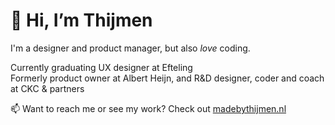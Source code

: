 # 👋 Hi, I’m Thijmen

I'm a designer and product manager, but also *love* coding.

Currently graduating UX designer at Efteling<br>
Formerly product owner at Albert Heijn, and R&D designer, coder and coach at CKC & partners

📫 Want to reach me or see my work? Check out [madebythijmen.nl](https://madebythijmen.nl)
